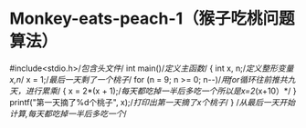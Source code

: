 # Monkey-eats-peach-1（猴子吃桃问题算法）
#include<stdio.h>/*包含头文件*/
int main()/*定义主函数*/
{
	int x, n;/*定义整形变量x,n*/
	x = 1;/*最后一天剩了一个桃子*/
	for (n = 9; n >= 0; n--)/*用for循环往前推共九天，进行累乘*/
	{
		x = 2*(x + 1);/*每天都吃掉一半后多吃一个所以是x=2*(x+10）*/
	}
	printf("第一天摘了%d个桃子", x);/*打印出第一天摘了x个桃子*/
}
/*从最后一天开始计算,每天都吃掉一半后多吃一个*/
